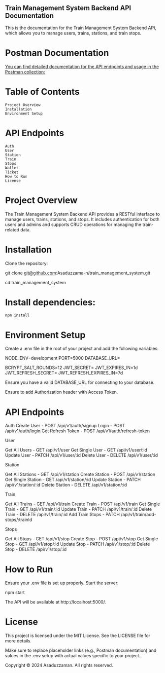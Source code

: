 ## Train Management System Backend API Documentation

This is the documentation for the Train Management System Backend API, which allows you to manage users, trains, stations, and train stops.

# Postman Documentation

[You can find detailed documentation for the API endpoints and usage in the Postman collection:](https://documenter.getpostman.com/view/27802886/2sAXxV6qGk)

# Table of Contents

    Project Overview
    Installation
    Environment Setup

# API Endpoints

    Auth
    User
    Station
    Train
    Stops
    Wallet
    Ticket
    How to Run
    License

# Project Overview

The Train Management System Backend API provides a RESTful interface to manage users, trains, stations, and stops. It includes authentication for both users and admins and supports CRUD operations for managing the train-related data.

# Installation

Clone the repository:

git clone git@github.com:Asaduzzama-n/train_management_system.git

cd train_management_system

# Install dependencies:

    npm install

# Environment Setup

Create a .env file in the root of your project and add the following variables:

NODE_ENV=development
PORT=5000
DATABASE_URL=<your-database-url>

BCRYPT_SALT_ROUNDS=12
JWT_SECRET=<your-jwt-secret>
JWT_EXPIRES_IN=1d
JWT_REFRESH_SECRET=<your-jwt-refresh-secret>
JWT_REFRESH_EXPIRES_IN=7d

Ensure you have a valid DATABASE_URL for connecting to your database.

Ensure to add Authorization header with Access Token.

# API Endpoints

Auth
Create User - POST /api/v1/auth/signup
Login - POST /api/v1/auth/login
Get Refresh Token - POST /api/v1/auth/refresh-token

User

Get All Users - GET /api/v1/user
Get Single User - GET /api/v1/user/:id
Update User - PATCH /api/v1/user/:id
Delete User - DELETE /api/v1/user/:id

Station

Get All Stations - GET /api/v1/station
Create Station - POST /api/v1/station
Get Single Station - GET /api/v1/station/:id
Update Station - PATCH /api/v1/station/:id
Delete Station - DELETE /api/v1/station/:id

Train

Get All Trains - GET /api/v1/train
Create Train - POST /api/v1/train
Get Single Train - GET /api/v1/train/:id
Update Train - PATCH /api/v1/train/:id
Delete Train - DELETE /api/v1/train/:id
Add Train Stops - PATCH /api/v1/train/add-stops/:trainId

Stops

Get All Stops - GET /api/v1/stop
Create Stop - POST /api/v1/stop
Get Single Stop - GET /api/v1/stop/:id
Update Stop - PATCH /api/v1/stop/:id
Delete Stop - DELETE /api/v1/stop/:id

# How to Run

Ensure your .env file is set up properly.
Start the server:

npm start

The API will be available at http://localhost:5000/.

# License

This project is licensed under the MIT License. See the LICENSE file for more details.

Make sure to replace placeholder links (e.g., Postman documentation) and values in the .env setup with actual values specific to your project.

Copyright
© 2024 Asaduzzaman. All rights reserved.
